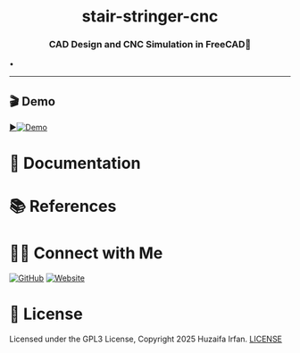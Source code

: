 <div align="center">
  <h1>stair-stringer-cnc</h1>
  <p><h3 align="center">CAD Design and CNC Simulation in FreeCAD🚀</h3></p>
</div>


•


<hr>

## 🎬 Demo

[▶️![Demo](https://img.youtube.com/vi/tNTpc0tZ2tM/maxresdefault.jpg)](https://www.youtube.com/watch?v=tNTpc0tZ2tM)





# 📝 Documentation

# 📚 References


# 🤝🏻 Connect with Me

[![GitHub](https://img.shields.io/badge/Github-%23222.svg?style=for-the-badge&logo=github&logoColor=white)](https://github.com/HuzaifaIrfan/)
[![Website](https://img.shields.io/badge/Website-%23222.svg?style=for-the-badge&logo=google-chrome&logoColor==%234285F4)](https://www.huzaifairfan.com)

# 📜 License

Licensed under the GPL3 License, Copyright 2025 Huzaifa Irfan. [LICENSE](LICENSE)
